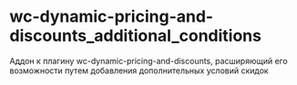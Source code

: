 # wc-dynamic-pricing-and-discounts_additional_conditions
Аддон к плагину wc-dynamic-pricing-and-discounts, расширяющий его возможности путем добавления дополнительных условий скидок
